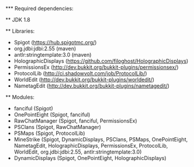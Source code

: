 *** Required dependencies:

** JDK 1.8

** Libraries:

* Spigot (https://hub.spigotmc.org/)
* org.jdbi:jdbi:2.55 (maven)
* antlr:stringtemplate:3.0 (maven)
* HolographicDisplays (https://github.com/filoghost/HolographicDisplays)
* PermissionsEx (http://dev.bukkit.org/bukkit-plugins/permissionsex/)
* ProtocolLib (http://ci.shadowvolt.com/job/ProtocolLib/)
* WorldEdit (http://dev.bukkit.org/bukkit-plugins/worldedit/)
* NametagEdit (http://dev.bukkit.org/bukkit-plugins/nametagedit/)

** Modules:

* fanciful (Spigot)
* OnePointEight (Spigot, fanciful)
* RawChatManager (Spigot, fanciful, PermissionsEx)
* PSClans (Spigot, RawChatManager)
* PSMaps (Spigot, ProtocolLib)
* MineStrike (Spigot, DynamicDisplays, PSClans, PSMaps, OnePointEight, NametagEdit, HolographicDisplays, PermissionsEx, ProtocolLib, WorldEdit, org.jdbi:jdbi:2.55, antlr:stringtemplate:3.0)
* DynamicDisplays (Spigot, OnePointEight, HolographicDisplays)
